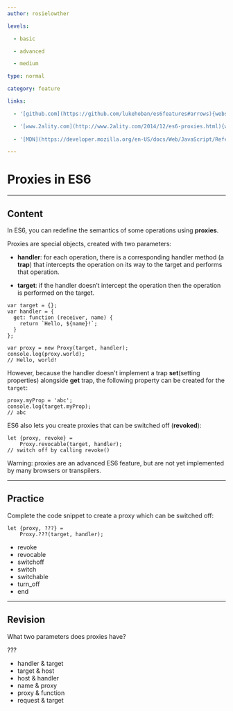 ```yaml
---
author: rosielowther

levels:

  - basic

  - advanced

  - medium

type: normal

category: feature

links:

  - '[github.com](https://github.com/lukehoban/es6features#arrows){website}'

  - '[www.2ality.com](http://www.2ality.com/2014/12/es6-proxies.html){website}'
  
  - '[MDN](https://developer.mozilla.org/en-US/docs/Web/JavaScript/Reference/Global_Objects/Proxy){website}'

---
```

# Proxies in ES6

---
## Content

In ES6, you can redefine the semantics of some operations using **proxies**. 

Proxies are special objects, created with two parameters:

* **handler**: for each operation, there is a corresponding handler method (a **trap**) that intercepts the operation on its way to the target and performs that operation. 

* **target**: if the handler doesn’t intercept the operation then the operation is performed on the target.

```
var target = {};
var handler = {
  get: function (receiver, name) {
    return `Hello, ${name}!`;
  }
};

var proxy = new Proxy(target, handler);
console.log(proxy.world);
// Hello, world!
```
However, because the handler doesn't implement a trap **set**(setting properties) alongside **get** trap, the following property can be created for the `target`:
```
proxy.myProp = 'abc';
console.log(target.myProp);
// abc
```

ES6 also lets you create proxies that can be switched off (**revoked**):
```
let {proxy, revoke} =
    Proxy.revocable(target, handler);
// switch off by calling revoke()
```

Warning: proxies are an advanced ES6 feature, but are not yet implemented by many browsers or transpilers.

---
## Practice

Complete the code snippet to create a proxy which can be switched off:

```
let {proxy, ???} = 
    Proxy.???(target, handler);
```
* revoke
* revocable
* switchoff
* switch
* switchable
* turn_off
* end

---
## Revision

What two parameters does proxies have?

???


* handler & target
* target & host
* host & handler
* name & proxy
* proxy & function
* request & target